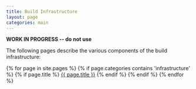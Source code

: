```yaml
---
title: Build Infrastructure
layout: page
categories: main
---
```


**WORK IN PROGRESS -- do not use**

The following pages describe the various components of the build
infrastructure:

{% for page in site.pages %}
  {% if page.categories contains 'infrastructure' %}
    {% if page.title %}
<a class="page-link" href="{{ page.url | prepend: site.baseurl }}">{{ page.title }}</a>
    {% endif %}
  {% endif %}
{% endfor %}
